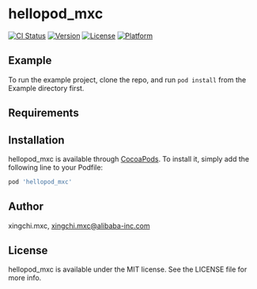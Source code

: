 # hellopod_mxc

[![CI Status](http://img.shields.io/travis/xingchi.mxc/hellopod_mxc.svg?style=flat)](https://travis-ci.org/xingchi.mxc/hellopod_mxc)
[![Version](https://img.shields.io/cocoapods/v/hellopod_mxc.svg?style=flat)](http://cocoapods.org/pods/hellopod_mxc)
[![License](https://img.shields.io/cocoapods/l/hellopod_mxc.svg?style=flat)](http://cocoapods.org/pods/hellopod_mxc)
[![Platform](https://img.shields.io/cocoapods/p/hellopod_mxc.svg?style=flat)](http://cocoapods.org/pods/hellopod_mxc)

## Example

To run the example project, clone the repo, and run `pod install` from the Example directory first.

## Requirements

## Installation

hellopod_mxc is available through [CocoaPods](http://cocoapods.org). To install
it, simply add the following line to your Podfile:

```ruby
pod 'hellopod_mxc'
```

## Author

xingchi.mxc, xingchi.mxc@alibaba-inc.com

## License

hellopod_mxc is available under the MIT license. See the LICENSE file for more info.

